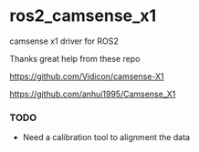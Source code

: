 # ros2_camsense_x1

camsense x1 driver for ROS2

Thanks great help from these repo

<https://github.com/Vidicon/camsense-X1>

<https://github.com/anhui1995/Camsense_X1>

### TODO

- Need a calibration tool to alignment the data
